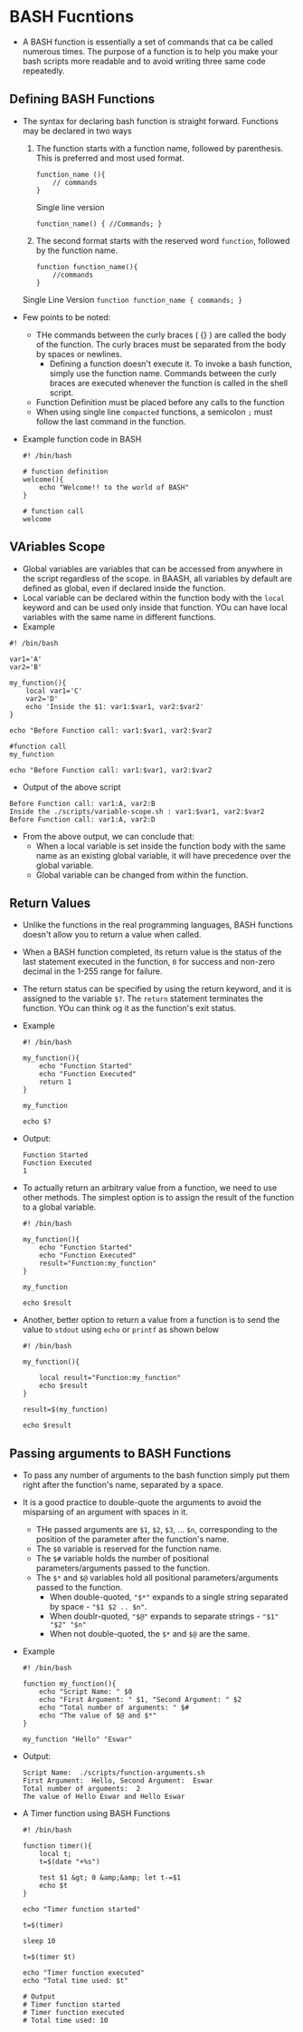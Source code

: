 # BASH Fucntions

- A BASH function is essentially a set of commands that ca be called numerous times. The purpose of a function is to help you make your bash scripts more readable and to avoid writing three same code repeatedly.

## Defining BASH Functions

- The syntax for declaring bash function is straight forward. Functions may be declared in two ways
    1. The function starts with a function name, followed by parenthesis. This is preferred and most used format. 

        ```
        function_name (){
            // commands
        }
        ```

        Single line version  
        ```
        function_name() { //Commands; }
        ```

    2. The second format starts with the reserved word `function`, followed by the function name.
    
        ```
        function function_name(){
            //commands
        }
        ```
    Single Line Version
        ```
        function function_name { commands; }
        ```
- Few points to be noted:
  - THe commands between the curly braces ( {} ) are called the body of the function. The curly braces must be separated from the body by spaces or newlines.
    - Defining a function doesn't execute it. To invoke a bash function, simply use the function name. Commands between the curly braces are executed whenever the function is called in the shell script.
  - Function Definition must be placed before any calls to the function
  - When using single line `compacted` functions, a semicolon `;` must follow the last command in the function.
- Example function code in BASH

    ```
    #! /bin/bash

    # function definition
    welcome(){
        echo "Welcome!! to the world of BASH"
    }

    # function call
    welcome
    ```

## VAriables Scope

- Global variables are variables that can be accessed from anywhere in the script regardless of the scope. in BAASH, all variables by default are defined as global, even if declared inside the function.
- Local variable can be declared within the function body with the `local` keyword and can be used only inside that function. YOu can have local variables with the same name in different functions.
- Example

```
#! /bin/bash

var1='A'
var2='B'

my_function(){
    local var1='C'
    var2='D'
    echo 'Inside the $1: var1:$var1, var2:$var2'
}

echo "Before Function call: var1:$var1, var2:$var2

#function call
my_function

echo "Before Function call: var1:$var1, var2:$var2
```

- Output of the above script

```
Before Function call: var1:A, var2:B
Inside the ./scripts/variable-scope.sh : var1:$var1, var2:$var2
Before Function call: var1:A, var2:D
```

- From the above output, we can conclude that:
  - When a local variable is set inside the function body with the same name as an existing global variable, it will have precedence over the global variable.
  - Global variable can be changed from within the function.

## Return Values

- Unlike the functions in the real programming languages, BASH functions doesn't allow you to return a value when called.
- When a BASH function completed, its return value is the status of the last statement executed in the function, `0` for success and non-zero decimal in the 1-255 range for failure.
- The return status can be specified by using the return keyword, and it is assigned to the variable `$?`. The `return` statement terminates the function. YOu can think og it as the function's exit status. 
- Example

    ```
    #! /bin/bash

    my_function(){
        echo "Function Started"
        echo "Function Executed"
        return 1
    }

    my_function

    echo $?
    ```

- Output: 
    
    ```
    Function Started
    Function Executed
    1
    ```

- To actually return an arbitrary value from a function, we need to use other methods. The simplest option is to assign the result of the function to a global variable.

    ```
    #! /bin/bash

    my_function(){
        echo "Function Started"
        echo "Function Executed"
        result="Function:my_function"
    }

    my_function

    echo $result
    ```

- Another, better option to return a value from a function is to send the value to `stdout` using `echo` or `printf` as shown below

    ```
    #! /bin/bash

    my_function(){
        
        local result="Function:my_function"
        echo $result
    }

    result=$(my_function)

    echo $result
    ```

## Passing arguments to BASH Functions

- To pass any number of arguments to the bash function simply put them right after the function's name, separated by a space.
- It is a good practice to double-quote the arguments to avoid the misparsing of an argument with spaces in it.
  - THe passed arguments are `$1`, `$2`, `$3`, ... `$n`, corresponding to the position of the parameter after the function's name.
  - The `$0` variable is reserved for the function name.
  - The `$#` variable holds the number of positional parameters/arguments passed to the function.
  - The `$*` and `$@` variables hold all positional parameters/arguments passed to the function.
    - When double-quoted, `"$*"` expands to a single string separated by space - `"$1 $2 .. $n"`.
    - When doublr-quoted, `"$@"` expands to separate strings - `"$1" "$2" "$n"`
    - When not double-quoted, the `$*` and `$@` are the same.
- Example

    ```
    #! /bin/bash

    function my_function(){
        echo "Script Name: " $0
        echo "First Argument: " $1, "Second Argument: " $2
        echo "Total number of arguments: " $#
        echo "The value of $@ and $*"
    }

    my_function "Hello" "Eswar"
    ```

- Output:

    ```
    Script Name:  ./scripts/function-arguments.sh
    First Argument:  Hello, Second Argument:  Eswar
    Total number of arguments:  2
    The value of Hello Eswar and Hello Eswar
    ```

- A Timer function using BASH Functions

    ```
    #! /bin/bash

    function timer(){
        local t;
        t=$(date "+%s")

        test $1 &gt; 0 &amp;&amp; let t-=$1
        echo $t
    }

    echo "Timer function started"

    t=$(timer)

    sleep 10

    t=$(timer $t)

    echo "Timer function executed"
    echo "Total time used: $t"

    # Output
    # Timer function started
    # Timer function executed
    # Total time used: 10